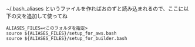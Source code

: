 ~/.bash_aliases
というファイルを作ればおのずと読み込まれるので、ここに以下の文を追加して使ってね

```
ALIASES_FILES=<このフォルダを指定>
source ${ALIASES_FILES}/setup_for_aws.bash
source ${ALIASES_FILES}/setup_for_builder.bash
```
